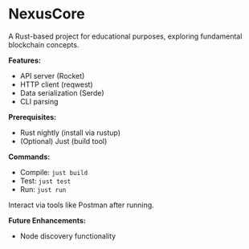 #  NexusCore

A Rust-based project for educational purposes, exploring fundamental blockchain concepts.

**Features:**

* API server (Rocket)
* HTTP client (reqwest)
* Data serialization (Serde)
* CLI parsing

**Prerequisites:**

* Rust nightly (install via rustup)
* (Optional) Just (build tool)


**Commands:**

* Compile: `just build`
* Test: `just test`
* Run: `just run`

Interact via tools like Postman after running.


**Future Enhancements:**

* Node discovery functionality